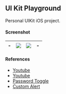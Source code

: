 ## UI Kit Playground ##

Personal UIKit iOS project.

#### Screenshot ####
| - | ![](https://i.imgur.com/I9efVjE.png) | ![](https://i.imgur.com/Hhz2UYx.png) | - |
| :---: | :---: | :---: | :---: |

#### References ####
- [Youtube](https://youtu.be/cErQiJhLBOY)
- [Youtube](https://youtu.be/32rp1mtCg-Q)
- [Password Toggle](https://levelup.gitconnected.com/beginner-ios-dev-embed-a-secure-text-entry-toggle-button-into-a-uitextfield-17bacfc87608)
- [Custom Alert](https://rohittamkhane.medium.com/create-a-custom-alert-controller-in-swift-ef5d715839f5)
